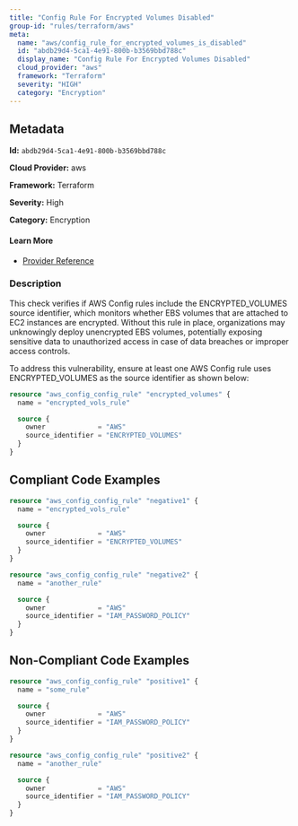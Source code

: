 ```yaml
---
title: "Config Rule For Encrypted Volumes Disabled"
group-id: "rules/terraform/aws"
meta:
  name: "aws/config_rule_for_encrypted_volumes_is_disabled"
  id: "abdb29d4-5ca1-4e91-800b-b3569bbd788c"
  display_name: "Config Rule For Encrypted Volumes Disabled"
  cloud_provider: "aws"
  framework: "Terraform"
  severity: "HIGH"
  category: "Encryption"
---
```

## Metadata

**Id:** `abdb29d4-5ca1-4e91-800b-b3569bbd788c`

**Cloud Provider:** aws

**Framework:** Terraform

**Severity:** High

**Category:** Encryption

#### Learn More

 - [Provider Reference](https://registry.terraform.io/providers/hashicorp/aws/latest/docs/resources/config_config_rule)

### Description

 This check verifies if AWS Config rules include the ENCRYPTED_VOLUMES source identifier, which monitors whether EBS volumes that are attached to EC2 instances are encrypted. Without this rule in place, organizations may unknowingly deploy unencrypted EBS volumes, potentially exposing sensitive data to unauthorized access in case of data breaches or improper access controls. 

To address this vulnerability, ensure at least one AWS Config rule uses ENCRYPTED_VOLUMES as the source identifier as shown below:

```terraform
resource "aws_config_config_rule" "encrypted_volumes" {
  name = "encrypted_vols_rule"

  source {
    owner             = "AWS"
    source_identifier = "ENCRYPTED_VOLUMES"
  }
}
```


## Compliant Code Examples
```terraform
resource "aws_config_config_rule" "negative1" {
  name = "encrypted_vols_rule"

  source {
    owner             = "AWS"
    source_identifier = "ENCRYPTED_VOLUMES"
  }
}

resource "aws_config_config_rule" "negative2" {
  name = "another_rule"

  source {
    owner             = "AWS"
    source_identifier = "IAM_PASSWORD_POLICY"
  }
}
```
## Non-Compliant Code Examples
```terraform
resource "aws_config_config_rule" "positive1" {
  name = "some_rule"

  source {
    owner             = "AWS"
    source_identifier = "IAM_PASSWORD_POLICY"
  }
}

resource "aws_config_config_rule" "positive2" {
  name = "another_rule"

  source {
    owner             = "AWS"
    source_identifier = "IAM_PASSWORD_POLICY"
  }
}
```